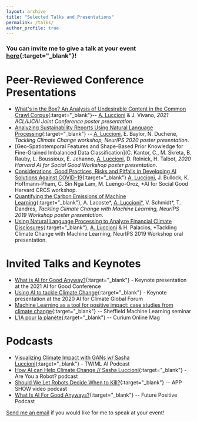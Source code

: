 ```yaml
---
layout: archive
title: "Selected Talks and Presentations"
permalink: /talks/
author_profile: true
---
```


### You can invite me to give a talk at your event [here](https://speakerhub.com/speaker/sasha-luccioni){:target="_blank"}!

Peer-Reviewed Conference Presentations
======
* [What's in the Box? An Analysis of Undesirable Content in the Common Crawl Corpus](https://arxiv.org/abs/2105.02732){:target="_blank"}-- <ins>A. Luccioni</ins> & J. Vivano, *2021 ACL/IJCAI Joint Conference poster presentation*
* [Analyzing Sustainability Reports Using Natural Language Processing](https://arxiv.org/abs/2011.08073){:target="_blank"} -- <ins>A. Luccioni</ins>, E. Baylor, N. Duchene, *Tackling Climate Change workshop, NeurIPS 2020 poster presentation*.
* [Geo-Spatiotemporal Features and Shape-Based Prior Knowledge for Fine-Grained Imbalanced Data Classification](C. Kantor, C., M. Skreta, B. Rauby, L. Boussioux, E. Jehanno,  <ins>A. Luccioni</ins>, D. Rolnick, H. Talbot, *2020 Harvard AI for Social Good Workshop poster presentation*.
* [Considerations, Good Practices, Risks and Pitfalls in Developing AI Solutions Against COVID-19](https://arxiv.org/abs/2008.09043){:target="_blank"} <ins>A. Luccioni</ins>, J. Bullock, K. Hoffmann-Pham, C. Sin Nga Lam, M. Luengo-Oroz, *AI for Social Good Harvard CRCS workshop.
* [Quantifying the Carbon Emissions of Machine Learning](https://arxiv.org/abs/1910.09700){:target="_blank"}, A. Lacoste*, <ins>A. Luccioni*</ins>, V. Schmidt*, T. Dandres, *Tackling Climate Change with Machine Learning, NeurIPS 2019 Workshop poster presentation*.
* [Using Natural Language Processing to Analyze Financial Climate Disclosures](https://www.climatechange.ai/papers/icml2019/34/paper.pdf){:target="_blank"}, <ins>A. Luccioni</ins> & H. Palacios, *Tackling Climate Change with Machine Learning, NeurIPS 2019 Workshop oral presentation.



Invited Talks and Keynotes
======

* [What is AI for Good Anyway?](https://www.youtube.com/watch?v=hewMMpo3mK0){:target="_blank"} - Keynote presentation at the 2021 AI for Good Conference
* [Using AI to tackle Climate Change](https://www.youtube.com/watch?v=4l0z_lNSnes){:target="_blank"} - Keynote presentation at the 2020 AI for Climate Global Forum
* [Machine Learning as a tool for positive impact: case studies from climate change](https://www.youtube.com/watch?v=LaJ5FIOCpBY){:target="_blank"} -- Sheffield Machine Learning seminar
* [L'IA pour la planète](https://youtu.be/XI0MgNjUwDA){:target="_blank"} -- Curium Online Mag


Podcasts
======

* [Visualizing Climate Impact with GANs w/ Sasha Luccioni](https://twimlai.com/visualizing-climate-impact-with-gans-w-sasha-luccioni/){:target="_blank"} - TWIML AI Podcast 
* [How AI can Help Climate Change // Sasha Luccioni](https://anchor.fm/are-you-a-robot/episodes/S4E2-How-AI-can-Help-Climate-Change--Sasha-Luccioni-eqea8j){:target="_blank"} - Are You a Robot? podcast
* [Should We Let Robots Decide When to Kill?](https://getconnectedmedia.com/app-show-video-podcast-should-we-let-robots-decide-when-to-kill/){:target="_blank"} -- APP SHOW video podcast
* [What Is AI For Good Anyways?](https://shows.acast.com/not_going_back_to_normal/episodes/what-is-ai-for-good-anyways){:target="_blank"} -- Future Positive Podcast

[Send me an email](mailto:sasha.luccioni@mila.quebec) if you would like for me to speak at your event!
